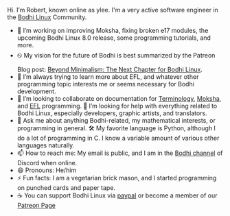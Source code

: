 Hi. I’m Robert, known online as ylee. I'm a very active software engineer in the [Bodhi Linux](https://www.bodhilinux.com/) Community. 

- 🔭 I’m working on improving Moksha, fixing broken e17 modules, the upcoming Bodhi Linux 8.0 release, some programming tutorials, and more.
- ࿊  My vision for the future of Bodhi is best summarized by the Patreon Blog post: [Beyond Minimalism: The Next Chapter for Bodhi Linux](https://www.patreon.com/posts/beyond-next-for-121369032).
- 🌱 I’m always trying to learn more about EFL, and whatever other programming topic interests me or seems necessary for Bodhi development.
- 👯 I’m looking to collaborate on documentation for [Terminology](https://www.enlightenment.org/about-terminology.md), [Moksha](http://www.bodhilinux.com/moksha-desktop/), and [EFL](https://www.enlightenment.org/develop/legacy/api/c/start) programming.
🤔 I’m looking for help with everything related to Bodhi Linux, especially developers, graphic artists, and translators.
- 💬 Ask me about anything Bodhi-related, my mathematical interests, or programming in general.
🛠 My favorite language is Python, although I do a lot of programming in C. I know a variable amount of various other languages naturally.
- 📫 How to reach me: My email is public, and I am in the [Bodhi channel](https://discord.com/invite/pvB7MSf) of Discord when online.
- 😄 Pronouns: He/him
- ⚡ Fun facts: I am a vegetarian brick mason, and I started programming on punched cards and paper tape.
- ☕ You can support Bodhi Linux via [paypal](https://www.paypal.me/rbtylee) or become a member of our [Patreon Page](https://www.patreon.com/bodhilinux)
<!--
**rbtylee/rbtylee** is a ✨ _special_ ✨ repository because its `README.md` (this file) appears on your GitHub profile.

Here are some ideas to get you started:

- 🔭 I’m currently working on ...
- 🌱 I’m currently learning ...
- 👯 I’m looking to collaborate on ...
- 🤔 I’m looking for help with ...
- 💬 Ask me about ...
- 📫 How to reach me: ...
- 😄 Pronouns: ...
- ⚡ Fun fact: ...
-->

